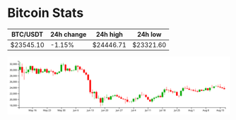 # Bitcoin Stats

BTC/USDT|24h change|24h high|24h low|
|---|---|---|---|
|$23545.10|-1.15%|$24446.71|$23321.60|

<img src="./chart.svg">

